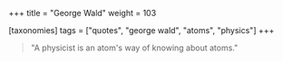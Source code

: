 +++
title = "George Wald"
weight = 103

[taxonomies]
tags = ["quotes", "george wald", "atoms", "physics"]
+++

> "A physicist is an atom's way of knowing about atoms."
